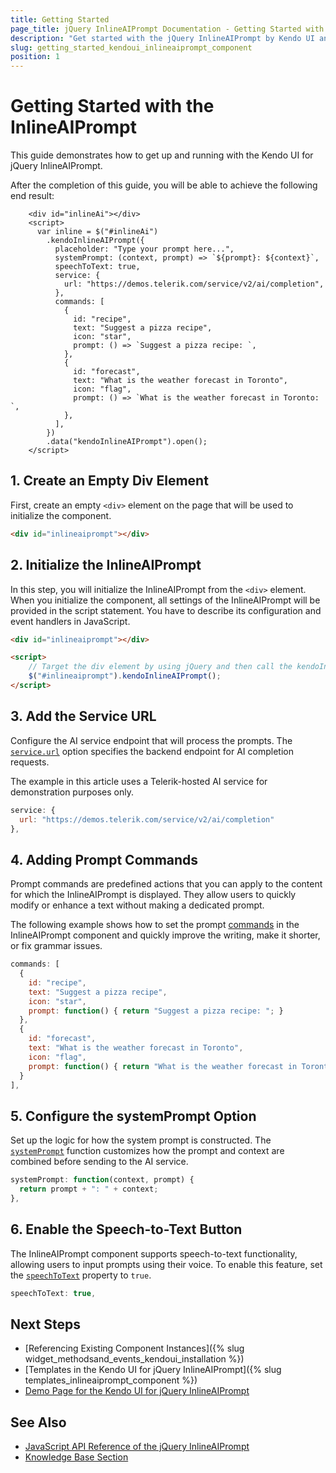 ```yaml
---
title: Getting Started
page_title: jQuery InlineAIPrompt Documentation - Getting Started with the InlineAIPrompt
description: "Get started with the jQuery InlineAIPrompt by Kendo UI and learn how to create the component."
slug: getting_started_kendoui_inlineaiprompt_component
position: 1
---
```


# Getting Started with the InlineAIPrompt

This guide demonstrates how to get up and running with the Kendo UI for jQuery InlineAIPrompt.

After the completion of this guide, you will be able to achieve the following end result:

```dojo
    <div id="inlineAi"></div>
    <script>
      var inline = $("#inlineAi")
        .kendoInlineAIPrompt({
          placeholder: "Type your prompt here...",          
          systemPrompt: (context, prompt) => `${prompt}: ${context}`,
          speechToText: true,
          service: {
            url: "https://demos.telerik.com/service/v2/ai/completion",
          },
          commands: [
            {
              id: "recipe",
              text: "Suggest a pizza recipe",
              icon: "star",
              prompt: () => `Suggest a pizza recipe: `,
            },
       		{
              id: "forecast",
              text: "What is the weather forecast in Toronto",
              icon: "flag",
              prompt: () => `What is the weather forecast in Toronto: `,
            },
          ],
        })
        .data("kendoInlineAIPrompt").open();
    </script>
```

## 1. Create an Empty Div Element

First, create an empty `<div>` element on the page that will be used to initialize the component.

```html
<div id="inlineaiprompt"></div>
```


## 2. Initialize the InlineAIPrompt 

In this step, you will initialize the InlineAIPrompt from the `<div>` element. When you initialize the component, all settings of the InlineAIPrompt will be provided in the script statement. You have to describe its configuration and event handlers in JavaScript.

```html
<div id="inlineaiprompt"></div>

<script>
    // Target the div element by using jQuery and then call the kendoInlineAIPrompt() method.
    $("#inlineaiprompt").kendoInlineAIPrompt();
</script>
```

## 3. Add the Service URL

Configure the AI service endpoint that will process the prompts. The [`service.url`](https://www.telerik.com/kendo-jquery-ui/documentation/api/javascript/ui/inlineaiprompt/configuration/service.url) option specifies the backend endpoint for AI completion requests.

The example in this article uses a Telerik-hosted AI service for demonstration purposes only.

```javascript
service: {
  url: "https://demos.telerik.com/service/v2/ai/completion"
},
```

## 4. Adding Prompt Commands

Prompt commands are predefined actions that you can apply to the content for which the InlineAIPrompt is displayed. They allow users to quickly modify or enhance a text without making a dedicated prompt.

The following example shows how to set the prompt [commands](https://www.telerik.com/kendo-jquery-ui/documentation/api/javascript/ui/inlineaiprompt/configuration/commands) in the InlineAIPrompt component and quickly improve the writing, make it shorter, or fix grammar issues.

```javascript
commands: [
  {
    id: "recipe",
    text: "Suggest a pizza recipe",
    icon: "star",
    prompt: function() { return "Suggest a pizza recipe: "; }
  },
  {
    id: "forecast",
    text: "What is the weather forecast in Toronto",
    icon: "flag",
    prompt: function() { return "What is the weather forecast in Toronto: "; }
  }
],
```

## 5. Configure the systemPrompt Option

Set up the logic for how the system prompt is constructed. The [`systemPrompt`](https://www.telerik.com/kendo-jquery-ui/documentation/api/javascript/ui/inlineaiprompt/configuration/systemPrompt) function customizes how the prompt and context are combined before sending to the AI service.

```javascript
systemPrompt: function(context, prompt) {
  return prompt + ": " + context;
},
```

## 6. Enable the Speech-to-Text Button

The InlineAIPrompt component supports speech-to-text functionality, allowing users to input prompts using their voice. To enable this feature, set the [`speechToText`](https://www.telerik.com/kendo-jquery-ui/documentation/api/javascript/ui/inlineaiprompt/configuration/speechToText) property to `true`.

```javascript
speechToText: true,
```



## Next Steps 

* [Referencing Existing Component Instances]({% slug widget_methodsand_events_kendoui_installation %}) 
* [Templates in the Kendo UI for jQuery InlineAIPrompt]({% slug templates_inlineaiprompt_component %})
* [Demo Page for the Kendo UI for jQuery InlineAIPrompt](https://demos.telerik.com/kendo-ui/inline-aiprompt/index)

## See Also 

* [JavaScript API Reference of the jQuery InlineAIPrompt](/api/javascript/ui/inlineaiprompt)
* [Knowledge Base Section](/knowledge-base)


